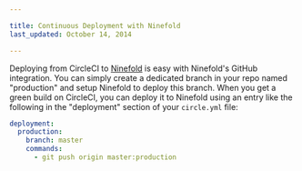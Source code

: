 ```yaml
---

title: Continuous Deployment with Ninefold
last_updated: October 14, 2014

---
```


Deploying from CircleCI to [Ninefold](https://ninefold.com/) is easy with Ninefold's GitHub integration.
You can simply create a dedicated branch in your repo named "production" and setup Ninefold to deploy
this branch. When you get a green build on CircleCI, you can deploy it to Ninefold using an entry like
the following in the "deployment" section of your `circle.yml` file:

```yaml
deployment:
  production:
    branch: master
    commands:
      - git push origin master:production
```
